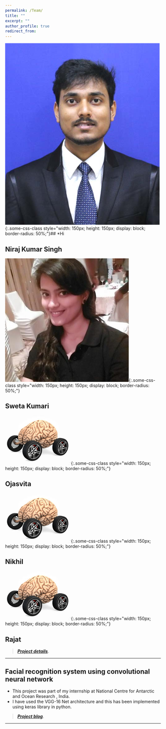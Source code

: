 ```yaml
---
permalink: /Team/
title: ""
excerpt: ""
author_profile: true
redirect_from: 
---
```


![test](Niraj.jpg){:.some-css-class style="width: 150px; height: 150px; display: block; border-radius: 50%;"}##
*Hi
## Niraj Kumar Singh     

![test](Sweta.jpeg){:.some-css-class style="width: 150px; height: 150px; display: block; border-radius: 50%;"}    
## Sweta Kumari

![test](neuromotive.jpg){:.some-css-class style="width: 150px; height: 150px; display: block; border-radius: 50%;"}
## Ojasvita

![test](neuromotive.jpg){:.some-css-class style="width: 150px; height: 150px; display: block; border-radius: 50%;"}
## Nikhil

![test](neuromotive.jpg){:.some-css-class style="width: 150px; height: 150px; display: block; border-radius: 50%;"}
## Rajat

> [**_Project details_**](https://anirudhk686.github.io/Seekhne-Sikhao-Initiative/).

***

## Facial recognition system using convolutional neural network 

* This project was part of my internship at National Centre for Antarctic and Ocean Research , India. 
* I have used the VGG-16 Net architecture and this has been implemented using keras library in python.

> [**_Project blog_**](https://anirudhk686.github.io/facial_recognition/).

***

